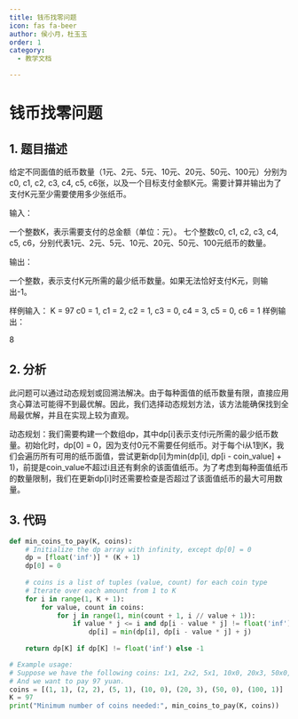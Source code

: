 ```yaml
---
title: 钱币找零问题
icon: fas fa-beer
author: 侯小月，杜玉玉
order: 1
category:
  - 教学文档

---
```


# 钱币找零问题
## 1. 题目描述

给定不同面值的纸币数量（1元、2元、5元、10元、20元、50元、100元）分别为c0, c1, c2, c3, c4, c5, c6张，以及一个目标支付金额K元。需要计算并输出为了支付K元至少需要使用多少张纸币。



输入：

一个整数K，表示需要支付的总金额（单位：元）。
七个整数c0, c1, c2, c3, c4, c5, c6，分别代表1元、2元、5元、10元、20元、50元、100元纸币的数量。

输出：

一个整数，表示支付K元所需的最少纸币数量。如果无法恰好支付K元，则输出-1。

样例输入：
K = 97
c0 = 1, c1 = 2, c2 = 1, c3 = 0, c4 = 3, c5 = 0, c6 = 1
样例输出：

8

## 2. 分析

此问题可以通过动态规划或回溯法解决。由于每种面值的纸币数量有限，直接应用贪心算法可能得不到最优解。因此，我们选择动态规划方法，该方法能确保找到全局最优解，并且在实现上较为直观。

动态规划：我们需要构建一个数组dp，其中dp[i]表示支付i元所需的最少纸币数量。初始化时，dp[0] = 0，因为支付0元不需要任何纸币。对于每个i从1到K，我们会遍历所有可用的纸币面值，尝试更新dp[i]为min(dp[i], dp[i - coin_value] + 1)，前提是coin_value不超过i且还有剩余的该面值纸币。为了考虑到每种面值纸币的数量限制，我们在更新dp[i]时还需要检查是否超过了该面值纸币的最大可用数量。
## 3. 代码

```python
def min_coins_to_pay(K, coins):
    # Initialize the dp array with infinity, except dp[0] = 0
    dp = [float('inf')] * (K + 1)
    dp[0] = 0
    
    # coins is a list of tuples (value, count) for each coin type
    # Iterate over each amount from 1 to K
    for i in range(1, K + 1):
        for value, count in coins:
            for j in range(1, min(count + 1, i // value + 1)):
                if value * j <= i and dp[i - value * j] != float('inf'):
                    dp[i] = min(dp[i], dp[i - value * j] + j)
    
    return dp[K] if dp[K] != float('inf') else -1

# Example usage:
# Suppose we have the following coins: 1x1, 2x2, 5x1, 10x0, 20x3, 50x0, 100x1
# And we want to pay 97 yuan.
coins = [(1, 1), (2, 2), (5, 1), (10, 0), (20, 3), (50, 0), (100, 1)]
K = 97
print("Minimum number of coins needed:", min_coins_to_pay(K, coins))
```
